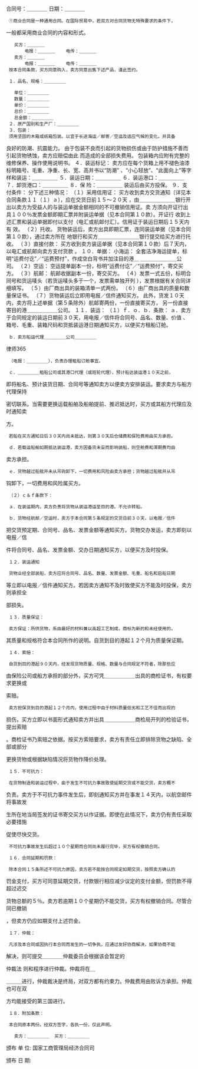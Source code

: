 
 合同号：＿＿＿＿
 日期：＿＿＿＿
 
     ①商业合同是一种通用合同。在国际贸易中，若双方对合同货物无特殊要求的条件下，
 一般都采用商业合同的内容和形式。
 
       买方：＿＿＿＿
           电报：＿＿＿＿    电传：＿＿＿＿
       卖方：＿＿＿＿
           电报：＿＿＿＿    电传：＿＿＿＿
     按本合同条款，买方同意购入，卖方同意出售下述产品，谨此签约。
 
     １．品名、规格：＿＿＿＿＿
 
       单位：＿＿＿＿＿
       数量：＿＿＿＿＿
       单价：＿＿＿＿＿
       总价：＿＿＿＿＿
       总金额：＿＿＿＿＿
     ２．原产国别和生产厂：＿＿＿＿＿
     ３．包装：
     须用坚固的木箱或纸箱包装。以宜于长途海运／邮寄／空运及适应气候的变化。并具备
 良好的防潮、抗震能力。
     由于包装不良而引起的货物损伤或由于防护措施不善而引起货物锈蚀，卖方应赔偿由此
 而造成的全部损失费用。
     包装箱内应附有完整的维修保养、操作使用说明书。
     ４．装运标记：
     卖方应在每个货箱上用不褪色油漆标明箱号、毛重、净重、长、宽、高并书以“防潮”
 、“小心轻放”、“此面向上”等字样和装运：＿＿＿＿＿
     ５．装运日期：＿＿＿＿＿
     ６．装运港口：＿＿＿＿＿
     ７．卸货港口：＿＿＿＿＿
     ８．保  险：＿＿＿＿＿
     装运后由买方投保。
     ９．支付条件：
     分下述三种情况：
     （１）采用信用证：
     买方收到卖方交货通知〔详见本合同条款１１（１）ａ〕，应在交货日前１５～２０天
 ，由＿＿＿＿＿＿＿银行开出以卖方为受益人的与装运单据金额相同的不可撤销信用证。卖
 方须向开证行出具１００％发票金额即期汇票并附装运单据（见本合同第１０款）。开证行
 收到上述汇票和装运单据即付以支付（电汇或航邮付汇）。信用证于装运日期后１５天内有
 效。
     （２）托收。
     货物装运后，卖方出具即期汇票，连同装运单据（见本合同第１０款），通过卖方所在
 地银行和买方＿＿＿＿＿＿＿＿银行提交给买方进行托收。
     （３）直接付款：
     买方收到卖方装运单据（见本合同第１０款）后７天内，以电汇或航邮向卖方支付货款
 。
     １０．单据：
     小海运：
     全套洁净海运提单，标明“运费付讫”／“运费预付”，作成空白背书并加注目的港＿
 ＿＿＿＿＿＿＿公司。
     （２）空运：
     空运提单副本一份，标明“运费付讫”／“运费预付”，寄交买方。
     （３）航邮：
     航邮收据副本一份，寄交买方。
     （４）发票一式五份，标明合同号和货运唛头（若货运唛头多于一个，发票需单独开列
 ），发票根据有关合同详细填写。
     （５）由厂商出具的装箱清单一式两份。
     （６）由厂商出具的质量和数量保证书。
     （７）货物装运后立即用电报／信件通知买方。
     此外，货发１０天内，卖方将上述单据（第５条除外）航邮寄两份，一份直接寄买方，
 另一份直接寄目的港＿＿＿＿＿＿公司。
     １１．装运：
     （１）ｆ．ｏ．ｂ．条款：
     ａ．卖方于合同规定的装运日期前３０天，用电报／信件将合同号、品名、数量、价值
 、箱号、毛重、装箱尺码和货抵装运港日期通知买方，以便买方租船订舱。
 
 
     ｂ．卖方船运代理＿＿＿＿＿公司＿＿＿＿＿




 
律师365






     （电报：＿＿＿＿＿），负责办理租船订舱事宜。

     ｃ．＿＿＿＿＿租船公司或其港口代理（或班轮代理），预计船达装运港１０天之前，

 即将船名、预计装货日期、合同号等通知卖方以便卖方安排装运。要求卖方与船方代理保持

 密切联系。当需要更换运载船舶及船舶提前、推迟抵达时，买方或其船方代理应及时通知卖

 方。

     若船在买方通知日后３０天内尚未抵达，则第３０天后仓储费和保险费用由买方承担。

     ｄ．若载运船舶如期抵达装运港，卖方因备货未妥而影响装船，则空舱费和滞期费均由

 卖方承担。

     ｅ．货物越过船舷并未从吊钩卸下，一切费用和风险由卖方承担；货物越过船舷并从吊

 钩卸下，一切费用和风险属买方。

     （２）ｃ＆ｆ条款下：

     ａ．在装运期内，卖方负责将货物从装运港运至目的港。不允许转船。

     ｂ．货物经航邮／空运时，卖方于本合同第５条规定的交货日前３０天，以电报／信件

 把交货预定期、合同号、品名、发票金额等通知买方。货物交办发运，卖方即刻以电报／信

 件将合同号、品名、发票金额、交办日期通知买方，以便买方及时投保。

     １２．装运通知

     货物业经全部装船，卖方应将合同号、品名、数量、发票金额、毛重、船名和启船日期

 等立即以电报／信件通知买方。若因卖方通知不及时致使买方不能及时投保，卖方则承担全

 部损失。

     １３．质量保证：

     卖方保证：所供货物，系由最好的材料兼以高超工艺制成，商标为新的和未经使用的，

 其质量和规格符合本合同所作的说明。自货到目的港起１２个月为质量保证期。

     １４．索赔：

     自货到目的港起９０天内，经发现货物质量、规格、数量与合同规定不符者，除那些应

 由保险公司或船方承担的部分外，买方可凭＿＿＿＿＿＿出具的商检证书，有权要求更换或

 索赔。

     卖方担保货到目的港起１２个月内，使用过程中由于材料质量低劣和工艺不佳而出现的

 损伤，买方立即以书面形式通知卖方并出具＿＿＿＿＿＿商检局开列的检验证书，提出索赔

 。商检证书乃索赔之依据。按买方索赔要求，卖方有责任立即排除货物之缺陷、全部或部分

 更换货物或根据缺陷情况将货物作降价处理。

     １５．不可抗力：

     在货物制造和装运过程中，由于发生不可抗力事故致使延期交货或不能交货，卖方概不

 负责。卖方于不可抗力事件发生后，即刻通知买方并在事发１４天内，以航空邮件将事故发

 生所在地当局签发的证书寄交买方以作证据。即使在此情况下，卖方仍有责任采取必要措施

 促使尽快交货。

     不可抗力事故发生后超过１０个星期而合同尚未履行完毕，买方有权撤销合同。

     １６．合同延期和罚款：

     除本合同１５条所述不可抗力原因，卖方若不能按合同规定如期交货，按照卖方确认的

 罚金支付，买方可同意延期交货，付款银行相应减少议定的支付金额，但罚款不得超过迟交

 货物总额的５％。卖方若逾期１０个星期仍不能交货，买方有权撤销合同。尽管合同已撤销

 ，但卖方仍应如期支付上述罚金。

     １７．仲裁：

     凡涉及本合同或因执行本合同而发生的一切争执，应通过友好协商解决，如果协商不能

 解决，则可提交＿＿＿＿仲裁委员会根据该会暂定的

仲裁法
则和程序进行仲裁。仲裁将在＿

 ＿＿＿进行，仲裁裁决是终局，对双方都有约束力。仲裁费用由败诉方承担。仲裁也可在双

 方均能接受的第三国进行。

     １８．附加条款：

     本合同原本两份。经双方签字，各执一份，仅此声明。

       卖方：＿＿＿＿＿  买方：＿＿＿＿＿

 

 

 颁布 单 位: 国家工商管理局经济合同司

 颁布 日 期:  


 

 
 
 
 
 
  


  
 

  


  


  
 
 
 
 

